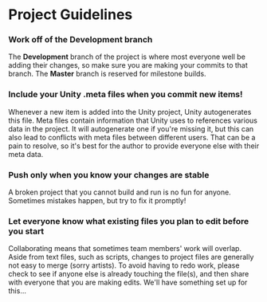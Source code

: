 <h1>Project Guidelines</h1>

<b><h3>Work off of the Development branch</h3></b>
The <b>Development</b> branch of the project is where most everyone well be adding their changes, so make sure you are making your commits to that branch. The <b>Master</B> branch is reserved for milestone builds.

<b><h3>Include your Unity <b>.meta</b> files when you commit new items!</h3></b>
Whenever a new item is added into the Unity project, Unity autogenerates this file. Meta files contain information that Unity uses to references various data in the project. It will autogenerate one if you're missing it, but this can also lead to conflicts with meta files between different users. That can be a pain to resolve, so it's best for the author to provide everyone else with their meta data.

<b><h3>Push only when you know your changes are stable</h3></b>
A broken project that you cannot build and run is no fun for anyone. Sometimes mistakes happen, but try to fix it promptly!

<b><h3>Let everyone know what existing files you plan to edit before you start</h3></b>
Collaborating means that sometimes team members' work will overlap. Aside from text files, such as scripts, changes to project files are generally not easy to merge (sorry artists). To avoid having to redo work, please check to see if anyone else is already touching the file(s), and then share with everyone that you are making edits. We'll have something set up for this...
